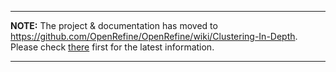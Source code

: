 
---

**NOTE:** The project & documentation has moved to https://github.com/OpenRefine/OpenRefine/wiki/Clustering-In-Depth. Please check [there](https://github.com/OpenRefine/OpenRefine/wiki/Clustering-In-Depth) first for the latest information.

---

